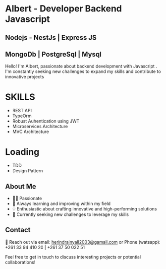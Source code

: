 # Albert - Developer Backend Javascript 
## Nodejs - NestJs | Express JS 
## MongoDb | PostgreSql | Mysql 

Hello! I'm Albert, passionate about backend development with Javascript . I'm constantly seeking new challenges to expand my skills and contribute to innovative projects

# SKILLS 
- REST API
- TypeOrm
- Robust Auhentication using JWT 
- Microservices Architecture
- MVC Architecture


 # Loading 

* TDD
* Design Pattern

## About Me

- 👨‍💻 Passionate
- 🌱 Always learning and improving within my field
- 💡 Enthusiastic about crafting innovative and high-performing solutions
- 🚀 Currently seeking new challenges to leverage my skills


## Contact

📧 Reach out via email: herindrainyall2003@gamail.com or Phone (watsapp): +261 33 94 410 20 | +261 37 50 022 51

Feel free to get in touch to discuss interesting projects or potential collaborations!

